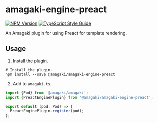 # amagaki-engine-preact

[![NPM Version][npm-image]][npm-url]
[![TypeScript Style Guide][gts-image]][gts-url]

An Amagaki plugin for using Preact for template rendering.
## Usage

1. Install the plugin.

```shell
# Install the plugin.
npm install --save @amagaki/amagaki-engine-preact
```

2. Add to `amagaki.ts`.

```typescript
import {Pod} from '@amagaki/amagaki';
import {PreactEnginePlugin} from '@amagaki/amagaki-engine-preact';

export default (pod: Pod) => {
  PreactEnginePlugin.register(pod);
};
```

[npm-image]: https://img.shields.io/npm/v/@amagaki/amagaki-engine-preact.svg
[npm-url]: https://npmjs.org/package/@amagaki/amagaki-engine-preact
[gts-image]: https://img.shields.io/badge/code%20style-google-blueviolet.svg
[gts-url]: https://github.com/google/gts
